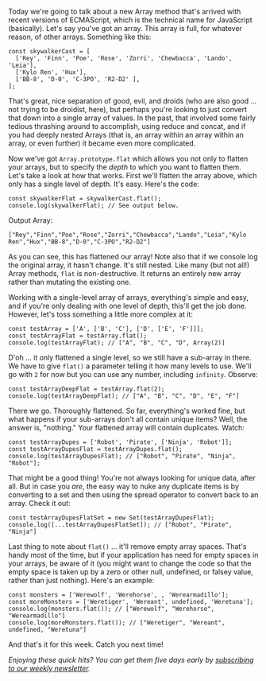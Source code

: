 Today we're going to talk about a new Array method that's arrived with recent versions of ECMAScript, which is the technical name for JavaScript (basically). Let's say you've got an array. This array is full, for whatever reason, of other arrays. Something like this:

```
const skywalkerCast = [
  ['Rey', 'Finn', 'Poe', 'Rose', 'Zorri', 'Chewbacca', 'Lando', 'Leia'],
  ['Kylo Ren', 'Hux'],
  ['BB-8', 'D-0', 'C-3PO', 'R2-D2' ],
];
```

That's great, nice separation of good, evil, and droids (who are also good &hellip; not trying to be droidist, here), but perhaps you're looking to just convert that down into a single array of values. In the past, that involved some fairly tedious thrashing around to accomplish, using reduce and concat, and if you had deeply nested Arrays (that is, an array within an array within an array, or even further) it became even more complicated.

Now we've got `Array.prototype.flat` which allows you not only to flatten your arrays, but to specify the _depth_ to which you want to flatten them. Let's take a look at how that works. First we'll flatten the array above, which only has a single level of depth. It's easy. Here's the code:

```
const skywalkerFlat = skywalkerCast.flat();
console.log(skywalkerFlat); // See output below.
```
Output Array:
```
["Rey","Finn","Poe","Rose","Zorri","Chewbacca","Lando","Leia","Kylo Ren","Hux","BB-8","D-0","C-3PO","R2-D2"]
```
As you can see, this has flattened our array! Note also that if we console log the original array, it hasn't change. It's still nested. Like many (but not all!) Array methods, `flat` is non-destructive. It returns an entirely new array rather than mutating the existing one.

Working with a single-level array of arrays, everything's simple and easy, and if you're only dealing with one level of depth, this'll get the job done. However, let's toss something a little more complex at it:

```
const testArray = ['A', ['B', 'C'], ['D', ['E', 'F']]];
const testArrayFlat = testArray.flat();
console.log(testArrayFlat); // ["A", "B", "C", "D", Array(2)]
```

D'oh ... it only flattened a single level, so we still have a sub-array in there. We have to give `flat()` a parameter telling it how many levels to use. We'll go with `2` for now but you can use any number, including `infinity`. Observe:

```
const testArrayDeepFlat = testArray.flat(2);
console.log(testArrayDeepFlat); // ["A", "B", "C", "D", "E", "F"]
```

There we go. Thoroughly flattened. So far, everything's worked fine, but what happens if your sub-arrays don't all contain unique items? Well, the answer is, "nothing." Your flattened array will contain duplicates. Watch:

```
const testArrayDupes = ['Robot', 'Pirate', ['Ninja', 'Robot']];
const testArrayDupesFlat = testArrayDupes.flat();
console.log(testArrayDupesFlat); // ["Robot", "Pirate", "Ninja", "Robot"];
```

That might be a good thing! You're not always looking for unique data, after all. But in case you _are_, the easy way to nuke any duplicate items is by converting to a set and then using the spread operator to convert back to an array. Check it out:

```
const testArrayDupesFlatSet = new Set(testArrayDupesFlat);
console.log([...testArrayDupesFlatSet]); // ["Robot", "Pirate", "Ninja"]
```

Last thing to note about `flat()` &hellip; it'll remove empty array spaces. That's handy most of the time, but if your application has need for empty spaces in your arrays, be aware of it (you might want to change the code so that the empty space is taken up by a zero or other null, undefined, or falsey value, rather than just nothing). Here's an example:

```
const monsters = ['Werewolf', 'Werehorse', , 'Werearmadillo'];
const moreMonsters = ['Weretiger', 'Wereant', undefined, 'Weretuna'];
console.log(monsters.flat()); // ["Werewolf", "Werehorse", "Werearmadillo"]
console.log(moreMonsters.flat()); // ["Weretiger", "Wereant", undefined, "Weretuna"]
```

And that's it for this week. Catch you next time!

_Enjoying these quick hits? You can get them five days early by [subscribing to our weekly newsletter](https://closebrace.com/newsletter/subscribe)._
